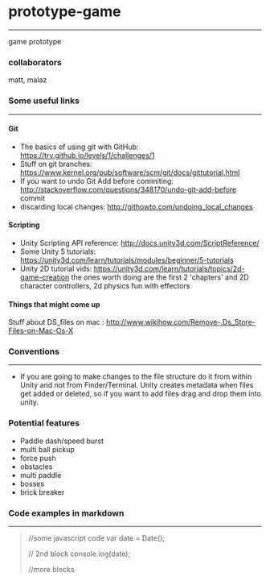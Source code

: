 # prototype-game
----------------
game prototype

### collaborators
matt, malaz

### Some useful links
------------
#### Git
- The basics of using git with GitHub: https://try.github.io/levels/1/challenges/1
- Stuff on git branches: https://www.kernel.org/pub/software/scm/git/docs/gittutorial.html
- If you want to undo Git Add before commiting: http://stackoverflow.com/questions/348170/undo-git-add-before commit
- discarding local changes: http://githowto.com/undoing_local_changes
#### Scripting
- Unity Scripting API reference: http://docs.unity3d.com/ScriptReference/
- Some Unity 5 tutorials: https://unity3d.com/learn/tutorials/modules/beginner/5-tutorials
- Unity 2D tutorial vids: https://unity3d.com/learn/tutorials/topics/2d-game-creation
the ones worth doing are the first 2 'chapters' and 2D character controllers, 2d physics fun with effectors

#### Things that might come up
Stuff about DS_files on mac : http://www.wikihow.com/Remove-.Ds_Store-Files-on-Mac-Os-X

### Conventions
---------------
- If you are going to make changes to the file structure do it from within Unity and not from Finder/Terminal. Unity creates metadata when files get added or deleted, so if you want to add files drag and drop them into unity.


### Potential features
- Paddle dash/speed burst
- multi ball pickup
- force push
- obstacles
- multi paddle
- bosses
- brick breaker

### Code examples in markdown
----------------------------
> //some javascript code
> var date = Date();
>
> // 2nd block
> console.log(date);
>
> //more blocks

